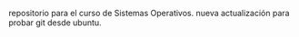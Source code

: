 repositorio para el curso de Sistemas Operativos.
nueva actualización para probar git desde ubuntu.
